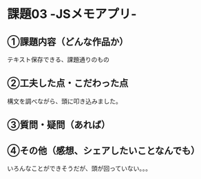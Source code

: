 # 課題03 -JSメモアプリ-  
## ①課題内容（どんな作品か）
テキスト保存できる、課題通りのもの
## ②工夫した点・こだわった点
構文を調べながら、頭に叩き込みました。
## ③質問・疑問（あれば）

## ④その他（感想、シェアしたいことなんでも）
いろんなことができそうだが、頭が回っていない。。。
